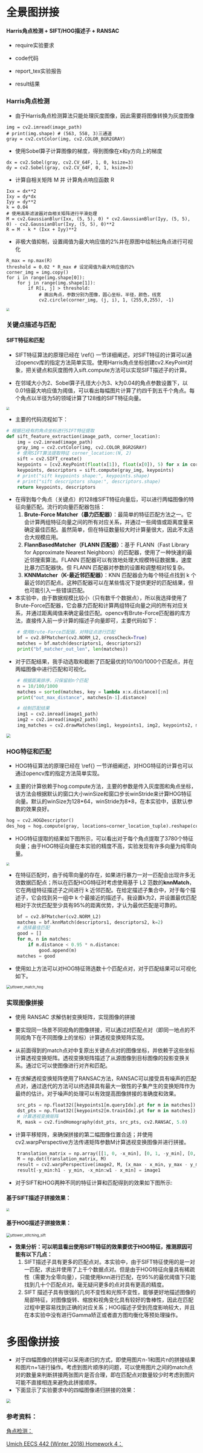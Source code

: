 # **全景图拼接**

#### Harris角点检测 + SIFT/HOG描述子 + RANSAC

+ require实验要求

+ code代码 
+ report_tex实验报告
+ result结果

### Harris角点检测

+ 由于Harris角点检测算法只能处理灰度图像，因此需要将图像转换为灰度图像

```
img = cv2.imread(image_path)
# print(img.shape) # (563, 558, 3)三通道
gray = cv2.cvtColor(img, cv2.COLOR_BGR2GRAY)
```

+ 使用Sobel算子计算图像的梯度，得到图像在x和y方向上的梯度

```
dx = cv2.Sobel(gray, cv2.CV_64F, 1, 0, ksize=3) 
dy = cv2.Sobel(gray, cv2.CV_64F, 0, 1, ksize=3)
```

+ 计算自相关矩阵 M 并 计算角点响应函数 R

```
Ixx = dx**2
Ixy = dy*dx
Iyy = dy**2
k = 0.04
# 使用高斯滤波器对自相关矩阵进行平滑处理
M = cv2.GaussianBlur(Ixx, (5, 5), 0) * cv2.GaussianBlur(Iyy, (5, 5), 0) - cv2.GaussianBlur(Ixy, (5, 5), 0)**2
R = M - k * (Ixx + Iyy)**2
```

+ 非极大值抑制，设置阈值为最大响应值的2%并在原图中绘制出角点进行可视化

```
R_max = np.max(R)
threshold = 0.02 * R_max # 设定阈值为最大响应值的2%
corner_img = img.copy()
for i in range(img.shape[0]):
    for j in range(img.shape[1]):
        if R[i, j] > threshold:
            # 画出角点，参数分别为图像，圆心坐标，半径，颜色，线宽
            cv2.circle(corner_img, (j, i), 1, (255,0,255), -1)
```

<img src="results/sudoku_keypoints.png" style="zoom:50%;" />

### **关键点描述与匹配**

#### SIFT特征和匹配

+ SIFT特征算法的原理已经在 \ref{} 一节详细阐述，对SIFT特征的计算可以通过opencv库的指定方法简单实现。使用Harris角点坐标创建cv2.KeyPoint对象，把关键点和灰度图传入sift.compute方法可以实现SIFT描述子的计算。

+ 在邻域大小为2、Sobel算子孔径大小为3、k为0.04的角点参数设置下，以0.01倍最大响应值为阈值，可以看出每幅图片计算了约四千到五千个角点。每个角点以半径为5的领域计算了128维的SIFT特征向量。

<img src="https://cdn.jsdelivr.net/gh/02lb/img_picGo@main/img_data/r1_%E5%89%AF%E6%9C%AC.png" style="zoom:50%;" />

+ 主要的代码流程如下：

```python
# 根据已经有的角点坐标进行SIFT特征提取
def sift_feature_extraction(image_path, corner_location):
    img = cv2.imread(image_path)
    gray_img = cv2.cvtColor(img, cv2.COLOR_BGR2GRAY)
    # 使用SIFT算法提取特征 corner_location:(N, 2)
    sift = cv2.SIFT_create()
    keypoints = [cv2.KeyPoint(float(x[1]), float(x[0]), 5) for x in corner_location]
    keypoints, descriptors = sift.compute(gray_img, keypoints)
    # print("sift keypoints shape:", keypoints.shape)
    # print("sift descriptors shape:", descriptors.shape)
    return keypoints, descriptors
```

+ 在得到每个角点（关键点）的128维SIFT特征向量后，可以进行两幅图像的特征向量匹配。流行的向量匹配器包括：
	1. **Brute-Force Matcher（暴力匹配器）**：最简单的特征匹配方法之一。它会计算两组特征向量之间的所有对应关系，并通过一些阈值或距离度量来确定最佳匹配。虽然简单，但在特征数量较大时计算量很大，因此不太适合大规模应用。
	2. **FlannBasedMatcher（FLANN 匹配器）**：基于 FLANN（Fast Library for Approximate Nearest Neighbors）的匹配器，使用了一种快速的最近邻搜索算法。FLANN 匹配器可以有效地处理大规模特征数据集，速度比暴力匹配器快。但 FLANN 匹配器对参数的设置和调整相对较复杂。
	3. **KNNMatcher（K-最近邻匹配器）**：KNN 匹配器会为每个特征点找到 k 个最近邻的匹配点。这种匹配器可以在某些情况下提供更好的匹配结果，但也可能引入一些错误匹配。
+ 本实验中，由于数据规模比较小（只有数千个数据点），所以我选择使用了Brute-Force匹配器，它会暴力匹配和计算两组特征向量之间的所有对应关系，并通过距离阈值来确定最佳匹配。opencv有Brute-Force匹配器的库方法，直接传入前一步计算的描述子向量即可，主要代码如下：

```python
	# 使用Brute-Force匹配器，对特征点进行匹配
    bf = cv2.BFMatcher(cv2.NORM_L2, crossCheck=True)
    matches = bf.match(descriptors1, descriptors2)
    print("bf_matcher_out_len", len(matches))
```

+ 对于匹配结果，我手动选取和截断了匹配最优的10/100/1000个匹配点，并在两幅图像中进行匹配和可视化。

```python
    # 根据距离排序，只保留前n个匹配
    n = 10/100/1000 
    matches = sorted(matches, key = lambda x:x.distance)[:n]
    print("out_max_distance", matches[n-1].distance)

    # 绘制匹配结果
    img1 = cv2.imread(image1_path)
    img2 = cv2.imread(image2_path)
    img_matches = cv2.drawMatches(img1, keypoints1, img2, keypoints2, matches, None, flags=cv2.DrawMatchesFlags_NOT_DRAW_SINGLE_POINTS)
```

<img src="results/uttower_match_sift.png" style="zoom:67%;" />



### HOG特征和匹配

+ HOG特征算法的原理已经在 \ref{} 一节详细阐述，对HOG特征的计算也可以通过opencv库的指定方法简单实现。

+ 主要的计算依赖于hog.compute方法，主要的参数是传入灰度图和角点坐标，该方法会根据默认的窗口大小winSize和窗口步长winStride来计算HOG特征向量。默认的winSize为128\*64，winStride为8\*8，在本实验中，该默认参数的效果良好。

```python
hog = cv2.HOGDescriptor()
des_hog = hog.compute(gray, locations=corner_location_tuple).reshape(corner_location.shape[0], -1)
```

+ HOG特征提取的结果如下图所示，可以看出对于每个角点提取了3780个特征向量；由于HOG特征向量在本实验的精度不高，实验发现有许多向量为纯零向量。

<img src="https://cdn.jsdelivr.net/gh/02lb/img_picGo@main/img_data/%E6%88%AA%E5%B1%8F2024-05-06%2010.57.08.png" style="zoom:50%;" />



+ 在特征匹配时，由于纯零向量的存在，如果进行暴力一对一匹配会出现许多无效数据匹配点；所以在匹配HOG特征时考虑使用基于 L2 范数的**knnMatch**，它在两组特征描述子之间进行 k 近邻匹配。在给定描述子集合中，对于每个描述子，它会找到另一组中 k 个最接近的描述子。我设置k为2，并设置最优匹配相对于次优匹配至少具有95%的距离优势，才认为最优匹配是可靠的。

```python
    bf = cv2.BFMatcher(cv2.NORM_L2)
    matches = bf.knnMatch(descriptors1, descriptors2, k=2)
    # 选择最佳匹配
    good = []
    for m, n in matches:
        if m.distance < 0.95 * n.distance:
            good.append(m)
    matches = good
```

+ 使用如上方法可以对HOG特征筛选数十个匹配点对，对于匹配结果可以可视化如下。

<img src="results/uttower_match_hog.png" alt="uttower_match_hog" style="zoom:67%;" />



### 实现图像拼接

+ 使用 RANSAC 求解仿射变换矩阵，实现图像的拼接

+ 要实现同一场景不同视角的图像拼接，可以通过对匹配点对（即同一地点的不同视角下在不同图像上的坐标）计算透视变换矩阵实现。

+ 从前面得到的match点对中复原出关键点点对的图像坐标，并依赖于这些坐标计算透视变换矩阵。透视变换矩阵描述了从源图像到目标图像的投影变换关系。通过它可以使图像进行对齐和匹配。
+ 在求解透视变换矩阵使用了RANSAC方法，RANSAC可以接受具有噪声的匹配点对，通过迭代的方法可以终选择具有最大一致性的子集产生的变换矩阵作为最终的估计。对于噪声的处理可以有效提高图像拼接的准确度和效果。

```python
    src_pts = np.float32([keypoints1[m.queryIdx].pt for m in matches]).reshape(-1, 1, 2)
    dst_pts = np.float32([keypoints2[m.trainIdx].pt for m in matches]).reshape(-1, 1, 2)
    # 计算透视变换矩阵
    M, mask = cv2.findHomography(dst_pts, src_pts, cv2.RANSAC, 5.0)
```

+ 计算平移矩阵，来确保拼接的第二幅图像位置合适；并使用cv2.warpPerspective方法传递矩阵参数M计算透视变换图像并进行拼接。

```python
    translation_matrix = np.array([[1, 0, -x_min], [0, 1, -y_min], [0, 0, 1]])
    M = np.dot(translation_matrix, M)
    result = cv2.warpPerspective(image2, M, (x_max - x_min, y_max - y_min))
    result[-y_min:h1 - y_min, -x_min:w1 - x_min] = image1
```

+ 对于SIFT和HOG两种不同的特征计算和匹配得到的效果如下图所示:

#### 基于SIFT描述子拼接效果：

<img src="results/uttower_stitching_hog.png" style="zoom: 50%;" />

#### 基于HOG描述子拼接效果：

<img src="/Users/LocalProject/panorama-stitching/results/uttower_stitching_sift.png" alt="uttower_stitching_sift" style="zoom:67%;" />



+ **效果分析：可以明显看出使用SIFT特征的效果要优于HOG特征，推测原因可能有以下几点：**
	1. SIFT描述子具有更多的匹配点对。本实验中，由于SIFT特征使用的是一对一匹配，求出并使用了上千个数据点对。但是由于HOG特征向量具有稀疏性（需要为全零向量），只能使用knn进行匹配，在95%的最优阈值下只能找到几十个匹配点对。毫无疑问更多的点对具有更高的精度。
	2. SIFT 描述子具有很强的几何不变性和光照不变性，能够更好地描述图像的局部特征，对图像旋转、缩放和视角变化具有较好的鲁棒性，因此在匹配过程中更容易找到正确的对应关系；HOG描述子受到亮度影响较大，并且在本实验中没有进行Gamma矫正或者直方图均衡化等预处理操作。





# 多图像拼接

+ 对于四幅图像的拼接可以采用递归的方式，即使用图片n-1和图片n的拼接结果和图片n+1进行操作。考虑到图片顺序的问题，可以使用图片之间的match点对的数量来判断拼接两张图片是否合理，即在匹配点对数量较少时考虑到图片可能不直接相连来避免此拼接顺序。
+ 下面显示了实验要求中的四幅图像递归拼接的效果：

<img src="results/yosemite_stitching.png" style="zoom:67%;" />









### 参考资料：

[角点检测：](https://www.cnblogs.com/zyly/p/9508131.html#_label3)

[Umich EECS 442 (Winter 2018) Homework 4：](https://github.com/xuwenzhe/EECS442-Image-Stitching/tree/master)